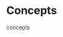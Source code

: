 # Concepts

concepts

<docmeta name="uniqueID" value="concepts550242">
<docmeta name="displayName" value="Concepts">


